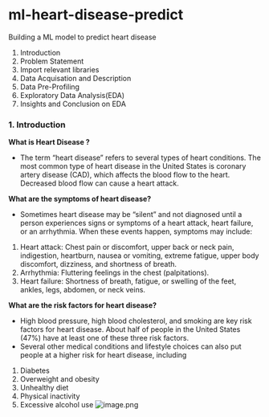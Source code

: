 # ml-heart-disease-predict
Building a ML model to predict heart disease

1. Introduction 
2. Problem Statement
3. Import relevant libraries 
4. Data Acquisation and Description
5. Data Pre-Profiling
6. Exploratory Data Analysis(EDA)
7. Insights and Conclusion on EDA

### 1. Introduction
<b>What is Heart Disease ?</b>
* The term “heart disease” refers to several types of heart conditions. The most common type of heart disease in the United States is coronary artery disease (CAD), which affects the blood flow to the heart. Decreased blood flow can cause a heart attack.

<b>What are the symptoms of heart disease?</b>
* Sometimes heart disease may be “silent” and not diagnosed until a person experiences signs or symptoms of a heart attack, heart failure, or an arrhythmia. When these events happen, symptoms may include:

1. Heart attack: Chest pain or discomfort, upper back or neck pain, indigestion, heartburn, nausea or vomiting, extreme fatigue, upper body discomfort, dizziness, and shortness of breath.
2. Arrhythmia: Fluttering feelings in the chest (palpitations).
3. Heart failure: Shortness of breath, fatigue, or swelling of the feet, ankles, legs, abdomen, or neck veins.

    
<b>What are the risk factors for heart disease?</b>
* High blood pressure, high blood cholesterol, and smoking are key risk factors for heart disease. About half of people in the United States (47%) have at least one of these three risk factors.
* Several other medical conditions and lifestyle choices can also put people at a higher risk for heart disease, including

1. Diabetes
2. Overweight and obesity
3. Unhealthy diet
4. Physical inactivity
5. Excessive alcohol use
![image.png](attachment:image.png)
